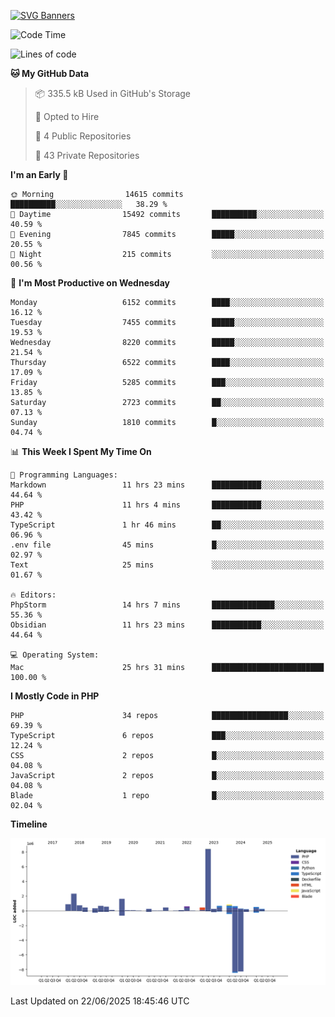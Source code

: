 [![SVG Banners](https://svg-banners.vercel.app/api?type=glitch&text1=Gere_Lajos%F0%9F%92%BB&width=800&height=400)](https://github.com/Akshay090/svg-banners)

<!--START_SECTION:waka-->
![Code Time](http://img.shields.io/badge/Code%20Time-2%2C614%20hrs%2045%20mins-blue)

![Lines of code](https://img.shields.io/badge/From%20Hello%20World%20I%27ve%20Written-21.3%20million%20lines%20of%20code-blue)

**🐱 My GitHub Data** 

> 📦 335.5 kB Used in GitHub's Storage 
 > 
> 💼 Opted to Hire
 > 
> 📜 4 Public Repositories 
 > 
> 🔑 43 Private Repositories 
 > 
**I'm an Early 🐤** 

```text
🌞 Morning                14615 commits       ██████████░░░░░░░░░░░░░░░   38.29 % 
🌆 Daytime                15492 commits       ██████████░░░░░░░░░░░░░░░   40.59 % 
🌃 Evening                7845 commits        █████░░░░░░░░░░░░░░░░░░░░   20.55 % 
🌙 Night                  215 commits         ░░░░░░░░░░░░░░░░░░░░░░░░░   00.56 % 
```
📅 **I'm Most Productive on Wednesday** 

```text
Monday                   6152 commits        ████░░░░░░░░░░░░░░░░░░░░░   16.12 % 
Tuesday                  7455 commits        █████░░░░░░░░░░░░░░░░░░░░   19.53 % 
Wednesday                8220 commits        █████░░░░░░░░░░░░░░░░░░░░   21.54 % 
Thursday                 6522 commits        ████░░░░░░░░░░░░░░░░░░░░░   17.09 % 
Friday                   5285 commits        ███░░░░░░░░░░░░░░░░░░░░░░   13.85 % 
Saturday                 2723 commits        ██░░░░░░░░░░░░░░░░░░░░░░░   07.13 % 
Sunday                   1810 commits        █░░░░░░░░░░░░░░░░░░░░░░░░   04.74 % 
```


📊 **This Week I Spent My Time On** 

```text
💬 Programming Languages: 
Markdown                 11 hrs 23 mins      ███████████░░░░░░░░░░░░░░   44.64 % 
PHP                      11 hrs 4 mins       ███████████░░░░░░░░░░░░░░   43.42 % 
TypeScript               1 hr 46 mins        ██░░░░░░░░░░░░░░░░░░░░░░░   06.96 % 
.env file                45 mins             █░░░░░░░░░░░░░░░░░░░░░░░░   02.97 % 
Text                     25 mins             ░░░░░░░░░░░░░░░░░░░░░░░░░   01.67 % 

🔥 Editors: 
PhpStorm                 14 hrs 7 mins       ██████████████░░░░░░░░░░░   55.36 % 
Obsidian                 11 hrs 23 mins      ███████████░░░░░░░░░░░░░░   44.64 % 

💻 Operating System: 
Mac                      25 hrs 31 mins      █████████████████████████   100.00 % 
```

**I Mostly Code in PHP** 

```text
PHP                      34 repos            █████████████████░░░░░░░░   69.39 % 
TypeScript               6 repos             ███░░░░░░░░░░░░░░░░░░░░░░   12.24 % 
CSS                      2 repos             █░░░░░░░░░░░░░░░░░░░░░░░░   04.08 % 
JavaScript               2 repos             █░░░░░░░░░░░░░░░░░░░░░░░░   04.08 % 
Blade                    1 repo              █░░░░░░░░░░░░░░░░░░░░░░░░   02.04 % 
```



**Timeline**

![Lines of Code chart](https://raw.githubusercontent.com/gere-lajos/gere-lajos/main/assets/bar_graph.png)


 Last Updated on 22/06/2025 18:45:46 UTC
<!--END_SECTION:waka-->
